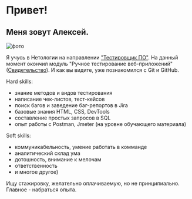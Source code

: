 # Привет!
## Меня зовут Алексей. 

![фото]()

Я учусь в Нетологии на направлении ["Тестировщик ПО"](https://netology.ru/programs/qa#/). На данный момент окончил модуль "Ручное тестирование веб-приложений" ([Свидетельство](https://u.netology.ru/backend/uploads/legacy/shared_diplomas/image/252664/5264c40e6d26b9e55eb674784aa56297.png?ts=1676137887)). И как вы видите, уже познакомился с Git и GitHub.

Hard skills:
- знание методов и видов тестирования
- написание чек-листов, тест-кейсов
- поиск багов и заведение баг-репортов в Jira
- базовые знания HTML, CSS, DevTools
- составление простых запросов в SQL
- опыт работы с Postman, Jmeter (на уровне обучающего материала)

Soft skills:
- коммуникабельность, умение работать в комманде
- аналитический склад ума
- дотошность, внимание к мелочам
- ответственность
- и многое другое)

Ищу стажировку, желательно оплачиваемую, но не принципиально. Главное - набраться опыта. 